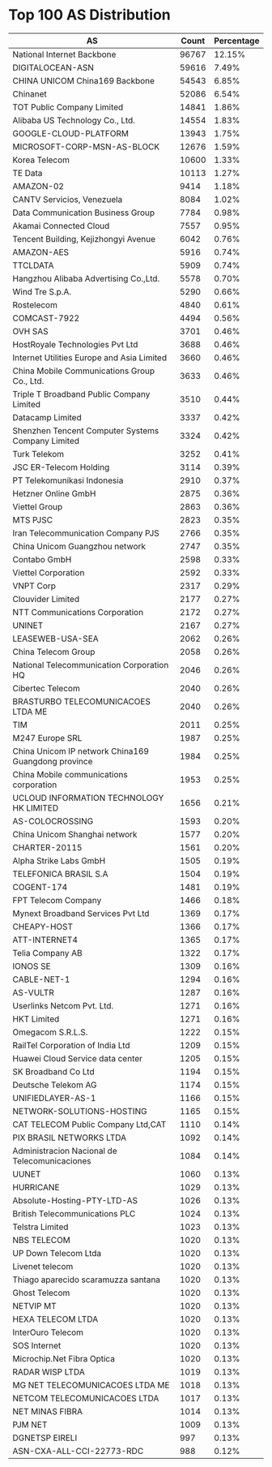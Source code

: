# Top 100 AS Distribution
| AS | Count | Percentage |
|----|----|----|
| National Internet Backbone | 96767 | 12.15% |
| DIGITALOCEAN-ASN | 59616 | 7.49% |
| CHINA UNICOM China169 Backbone | 54543 | 6.85% |
| Chinanet | 52086 | 6.54% |
| TOT Public Company Limited | 14841 | 1.86% |
| Alibaba US Technology Co., Ltd. | 14554 | 1.83% |
| GOOGLE-CLOUD-PLATFORM | 13943 | 1.75% |
| MICROSOFT-CORP-MSN-AS-BLOCK | 12676 | 1.59% |
| Korea Telecom | 10600 | 1.33% |
| TE Data | 10113 | 1.27% |
| AMAZON-02 | 9414 | 1.18% |
| CANTV Servicios, Venezuela | 8084 | 1.02% |
| Data Communication Business Group | 7784 | 0.98% |
| Akamai Connected Cloud | 7557 | 0.95% |
| Tencent Building, Kejizhongyi Avenue | 6042 | 0.76% |
| AMAZON-AES | 5916 | 0.74% |
| TTCLDATA | 5909 | 0.74% |
| Hangzhou Alibaba Advertising Co.,Ltd. | 5578 | 0.70% |
| Wind Tre S.p.A. | 5290 | 0.66% |
| Rostelecom | 4840 | 0.61% |
| COMCAST-7922 | 4494 | 0.56% |
| OVH SAS | 3701 | 0.46% |
| HostRoyale Technologies Pvt Ltd | 3688 | 0.46% |
| Internet Utilities Europe and Asia Limited | 3660 | 0.46% |
| China Mobile Communications Group Co., Ltd. | 3633 | 0.46% |
| Triple T Broadband Public Company Limited | 3510 | 0.44% |
| Datacamp Limited | 3337 | 0.42% |
| Shenzhen Tencent Computer Systems Company Limited | 3324 | 0.42% |
| Turk Telekom | 3252 | 0.41% |
| JSC ER-Telecom Holding | 3114 | 0.39% |
| PT Telekomunikasi Indonesia | 2910 | 0.37% |
| Hetzner Online GmbH | 2875 | 0.36% |
| Viettel Group | 2863 | 0.36% |
| MTS PJSC | 2823 | 0.35% |
| Iran Telecommunication Company PJS | 2766 | 0.35% |
| China Unicom Guangzhou network | 2747 | 0.35% |
| Contabo GmbH | 2598 | 0.33% |
| Viettel Corporation | 2592 | 0.33% |
| VNPT Corp | 2317 | 0.29% |
| Clouvider Limited | 2177 | 0.27% |
| NTT Communications Corporation | 2172 | 0.27% |
| UNINET | 2167 | 0.27% |
| LEASEWEB-USA-SEA | 2062 | 0.26% |
| China Telecom Group | 2058 | 0.26% |
| National Telecommunication Corporation HQ | 2046 | 0.26% |
| Cibertec Telecom | 2040 | 0.26% |
| BRASTURBO TELECOMUNICACOES LTDA ME | 2040 | 0.26% |
| TIM | 2011 | 0.25% |
| M247 Europe SRL | 1987 | 0.25% |
| China Unicom IP network China169 Guangdong province | 1984 | 0.25% |
| China Mobile communications corporation | 1953 | 0.25% |
| UCLOUD INFORMATION TECHNOLOGY HK LIMITED | 1656 | 0.21% |
| AS-COLOCROSSING | 1593 | 0.20% |
| China Unicom Shanghai network | 1577 | 0.20% |
| CHARTER-20115 | 1561 | 0.20% |
| Alpha Strike Labs GmbH | 1505 | 0.19% |
| TELEFONICA BRASIL S.A | 1504 | 0.19% |
| COGENT-174 | 1481 | 0.19% |
| FPT Telecom Company | 1466 | 0.18% |
| Mynext Broadband Services Pvt Ltd | 1369 | 0.17% |
| CHEAPY-HOST | 1366 | 0.17% |
| ATT-INTERNET4 | 1365 | 0.17% |
| Telia Company AB | 1322 | 0.17% |
| IONOS SE | 1309 | 0.16% |
| CABLE-NET-1 | 1294 | 0.16% |
| AS-VULTR | 1287 | 0.16% |
| Userlinks Netcom Pvt. Ltd. | 1271 | 0.16% |
| HKT Limited | 1271 | 0.16% |
| Omegacom S.R.L.S. | 1222 | 0.15% |
| RailTel Corporation of India Ltd | 1209 | 0.15% |
| Huawei Cloud Service data center | 1205 | 0.15% |
| SK Broadband Co Ltd | 1194 | 0.15% |
| Deutsche Telekom AG | 1174 | 0.15% |
| UNIFIEDLAYER-AS-1 | 1166 | 0.15% |
| NETWORK-SOLUTIONS-HOSTING | 1165 | 0.15% |
| CAT TELECOM Public Company Ltd,CAT | 1110 | 0.14% |
| PIX BRASIL NETWORKS LTDA | 1092 | 0.14% |
| Administracion Nacional de Telecomunicaciones | 1084 | 0.14% |
| UUNET | 1060 | 0.13% |
| HURRICANE | 1029 | 0.13% |
| Absolute-Hosting-PTY-LTD-AS | 1026 | 0.13% |
| British Telecommunications PLC | 1024 | 0.13% |
| Telstra Limited | 1023 | 0.13% |
| NBS TELECOM | 1020 | 0.13% |
| UP Down Telecom Ltda | 1020 | 0.13% |
| Livenet telecom | 1020 | 0.13% |
| Thiago aparecido scaramuzza santana | 1020 | 0.13% |
| Ghost Telecom | 1020 | 0.13% |
| NETVIP MT | 1020 | 0.13% |
| HEXA TELECOM LTDA | 1020 | 0.13% |
| InterOuro Telecom | 1020 | 0.13% |
| SOS Internet | 1020 | 0.13% |
| Microchip.Net Fibra Optica | 1020 | 0.13% |
| RADAR WISP LTDA | 1019 | 0.13% |
| MG NET TELECOMUNICACOES LTDA ME | 1018 | 0.13% |
| NETCOM TELECOMUNICACOES LTDA | 1017 | 0.13% |
| NET MINAS FIBRA | 1014 | 0.13% |
| PJM NET | 1009 | 0.13% |
| DGNETSP EIRELI | 997 | 0.13% |
| ASN-CXA-ALL-CCI-22773-RDC | 988 | 0.12% |
